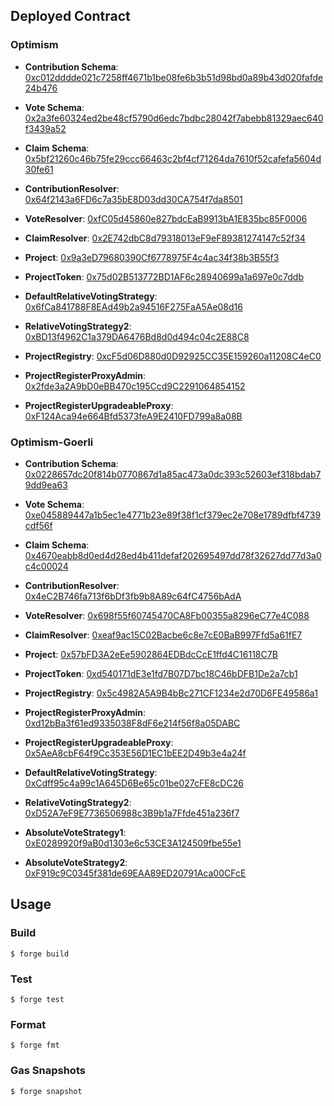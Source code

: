 
## Deployed Contract

### Optimism
* **Contribution Schema**: [0xc012dddde021c7258ff4671b1be08fe6b3b51d98bd0a89b43d020fafde24b476](https://optimism.easscan.org/schema/view/0xc012dddde021c7258ff4671b1be08fe6b3b51d98bd0a89b43d020fafde24b476)
* **Vote Schema**: [0x2a3fe60324ed2be48cf5790d6edc7bdbc28042f7abebb81329aec640f3439a52](https://optimism.easscan.org/schema/view/0x2a3fe60324ed2be48cf5790d6edc7bdbc28042f7abebb81329aec640f3439a52)
* **Claim Schema**: [0x5bf21260c46b75fe29ccc66463c2bf4cf71264da7610f52cafefa5604d30fe61](https://optimism.easscan.org/schema/view/0x5bf21260c46b75fe29ccc66463c2bf4cf71264da7610f52cafefa5604d30fe61)


* **ContributionResolver**: [0x64f2143a6FD6c7a35bE8D03dd30CA754f7da8501](https://optimistic.etherscan.io/address/0x64f2143a6FD6c7a35bE8D03dd30CA754f7da8501)
* **VoteResolver**: [0xfC05d45860e827bdcEaB9913bA1E835bc85F0006](https://optimistic.etherscan.io/address/0xfC05d45860e827bdcEaB9913bA1E835bc85F0006)
* **ClaimResolver**: [0x2E742dbC8d79318013eF9eF89381274147c52f34](https://optimistic.etherscan.io/address/0x2E742dbC8d79318013eF9eF89381274147c52f34)
* **Project**: [0x9a3eD79680390Cf6778975F4c4ac34f38b3B55f3](https://optimistic.etherscan.io/address/0x9a3eD79680390Cf6778975F4c4ac34f38b3B55f3)
* **ProjectToken**: [0x75d02B513772BD1AF6c28940699a1a697e0c7ddb](https://optimistic.etherscan.io/address/0x75d02B513772BD1AF6c28940699a1a697e0c7ddb)
* **DefaultRelativeVotingStrategy**: [0x6fCa841788F8EAd49b2a94516F275FaA5Ae08d16](https://optimistic.etherscan.io/address/0x6fCa841788F8EAd49b2a94516F275FaA5Ae08d16)
* **RelativeVotingStrategy2**: [0xBD13f4962C1a379DA6476Bd8d0d494c04c2E88C8](https://optimistic.etherscan.io/address/0xBD13f4962C1a379DA6476Bd8d0d494c04c2E88C8)
* **ProjectRegistry**: [0xcF5d06D880d0D92925CC35E159260a11208C4eC0](https://optimistic.etherscan.io/address/0xcF5d06D880d0D92925CC35E159260a11208C4eC0)
* **ProjectRegisterProxyAdmin**: [0x2fde3a2A9bD0eBB470c195Ccd9C2291064854152](https://optimistic.etherscan.io/address/0x2fde3a2A9bD0eBB470c195Ccd9C2291064854152)
* **ProjectRegisterUpgradeableProxy**: [0xF124Aca94e664Bfd5373feA9E2410FD799a8a08B](https://optimistic.etherscan.io/address/0xF124Aca94e664Bfd5373feA9E2410FD799a8a08B)

### Optimism-Goerli
* **Contribution Schema**: [0x0228657dc20f814b0770867d1a85ac473a0dc393c52603ef318bdab79dd9ea63](https://optimism-goerli-bedrock.easscan.org/schema/view/0x0228657dc20f814b0770867d1a85ac473a0dc393c52603ef318bdab79dd9ea63)
* **Vote Schema**: [0xe045889447a1b5ec1e4771b23e89f38f1cf379ec2e708e1789dfbf4739cdf56f](https://optimism-goerli-bedrock.easscan.org/schema/view/0xe045889447a1b5ec1e4771b23e89f38f1cf379ec2e708e1789dfbf4739cdf56f)
* **Claim Schema**: [0x4670eabb8d0ed4d28ed4b411defaf202695497dd78f32627dd77d3a0c4c00024](https://optimism-goerli-bedrock.easscan.org/schema/view/0x4670eabb8d0ed4d28ed4b411defaf202695497dd78f32627dd77d3a0c4c00024)


* **ContributionResolver**: [0x4eC2B746fa713f6bDf3fb9b8A89c64fC4756bAdA](https://goerli-optimism.etherscan.io/address/0x4eC2B746fa713f6bDf3fb9b8A89c64fC4756bAdA)
* **VoteResolver**: [0x698f55f60745470CA8Fb00355a8296eC77e4C088](https://goerli-optimism.etherscan.io/address/0x698f55f60745470CA8Fb00355a8296eC77e4C088)
* **ClaimResolver**: [0xeaf9ac15C02Bacbe6c8e7cE0BaB997Ffd5a61fE7](https://goerli-optimism.etherscan.io/address/0xeaf9ac15C02Bacbe6c8e7cE0BaB997Ffd5a61fE7)


* **Project**: [0x57bFD3A2eEe5902864EDBdcCcE1ffd4C16118C7B](https://goerli-optimism.etherscan.io/address/0x168dEF42CdD95b574c704a7d00284e5c81514e59)
* **ProjectToken**: [0xd540171dE3e1fd7B07D7bc18C46bDFB1De2a7cb1](https://goerli-optimism.etherscan.io/address/0x16E0259f2878ad6668aaDEb671cA5be1EA8615DB)
* **ProjectRegistry**: [0x5c4982A5A9B4bBc271CF1234e2d70D6FE49586a1](https://goerli-optimism.etherscan.io/address/0x5c4982A5A9B4bBc271CF1234e2d70D6FE49586a1)
* **ProjectRegisterProxyAdmin**: [0xd12bBa3f61ed9335038F8dF6e214f56f8a05DABC](https://goerli-optimism.etherscan.io/address/0xd12bBa3f61ed9335038F8dF6e214f56f8a05DABC)
* **ProjectRegisterUpgradeableProxy**: [0x5AeA8cbF64f9Cc353E56D1EC1bEE2D49b3e4a24f](https://goerli-optimism.etherscan.io/address/0x5AeA8cbF64f9Cc353E56D1EC1bEE2D49b3e4a24f)


* **DefaultRelativeVotingStrategy**: [0xCdff95c4a99c1A645D6Be65c01be027cFE8cDC26](https://goerli-optimism.etherscan.io/address/0xCdff95c4a99c1A645D6Be65c01be027cFE8cDC26)
* **RelativeVotingStrategy2**: [0xD52A7eF9E7736506988c3B9b1a7Ffde451a236f7](https://goerli-optimism.etherscan.io/address/0xD52A7eF9E7736506988c3B9b1a7Ffde451a236f7)
* **AbsoluteVoteStrategy1**: [0xE0289920f9aB0d1303e6c53CE3A124509fbe55e1](https://goerli-optimism.etherscan.io/address/0xE0289920f9aB0d1303e6c53CE3A124509fbe55e1)
* **AbsoluteVoteStrategy2**: [0xF919c9C0345f381de69EAA89ED20791Aca00CFcE](https://goerli-optimism.etherscan.io/address/0xF919c9C0345f381de69EAA89ED20791Aca00CFcE)

## Usage

### Build

```shell
$ forge build
```

### Test

```shell
$ forge test
```

### Format

```shell
$ forge fmt
```

### Gas Snapshots

```shell
$ forge snapshot
```

